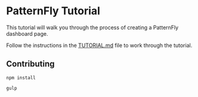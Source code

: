# PatternFly Tutorial

This tutorial will walk you through the process of creating a PatternFly dashboard page.

Follow the instructions in the [TUTORIAL.md](TUTORIAL.md) file to work through the tutorial.

## Contributing

```
npm install
```

```
gulp
```
